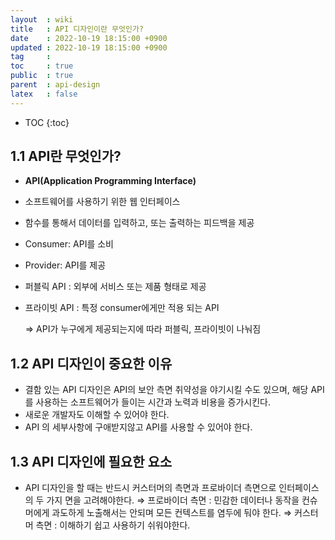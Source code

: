```yaml
---
layout  : wiki
title   : API 디자인이란 무엇인가?
date    : 2022-10-19 18:15:00 +0900
updated : 2022-10-19 18:15:00 +0900
tag     : 
toc     : true
public  : true
parent  : api-design
latex   : false
---
```

* TOC
{:toc}

## 1.1 API란 무엇인가?

- **API(Application Programming Interface)**
- 소프트웨어를 사용하기 위한 웹 인터페이스
- 함수를 통해서 데이터를 입력하고, 또는 출력하는 피드백을 제공
- Consumer: API를 소비
- Provider: API를 제공
- 퍼블릭 API : 외부에 서비스 또는 제품 형태로 제공
- 프라이빗 API : 특정 consumer에게만 적용 되는 API
    
    ⇒ API가 누구에게 제공되는지에 따라 퍼블릭, 프라이빗이 나눠짐
    

## 1.2 API 디자인이 중요한 이유

- 결함 있는 API 디자인은 API의 보안 측면 취약성을 야기시킬 수도 있으며, 해당 API를 사용하는 소프트웨어가 들이는 시간과 노력과 비용을 증가시킨다.
- 새로운 개발자도 이해할 수 있어야 한다.
- API 의 세부사항에 구애받지않고 API를 사용할 수 있어야 한다.

## 1.3 API 디자인에 필요한 요소

- API 디자인을 할 때는 반드시 커스터머의 측면과 프로바이더 측면으로 인터페이스의 두 가지 면을 고려해야한다. 
⇒ 프로바이더 측면 : 민감한 데이터나 동작을 컨슈머에게 과도하게 노출해서는 안되며 모든 컨텍스트를 염두에 둬야 한다. 
⇒ 커스터머 측면 : 이해하기 쉽고 사용하기 쉬워야한다.